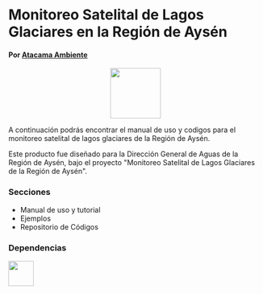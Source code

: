 # Monitoreo Satelital de Lagos Glaciares en la Región de Aysén
#### Por <a href='https://www.atacamamb.com/'>Atacama Ambiente</a>
<div id="header" align="center">
  <img src="https://user-images.githubusercontent.com/97610610/203404320-921cbf2c-6641-4715-93f7-270704578bc7.png" width="100"/>
</div>

A continuación podrás encontrar el manual de uso y codigos para el monitoreo satelital de lagos glaciares de la Región de Aysén. 

Este producto fue diseñado para la Dirección General de Aguas de la Región de Aysén, bajo el proyecto "Monitoreo Satelital de Lagos Glaciares de la Región de Aysén". 

### Secciones
- Manual de uso y tutorial
- Ejemplos
- Repositorio de Códigos

### Dependencias

<div id="header">
  <img src="https://user-images.githubusercontent.com/97610610/203406899-bd2e8e91-fc6c-40f8-9f71-a8c5a545ad92.png" width="50"/>
</div>
